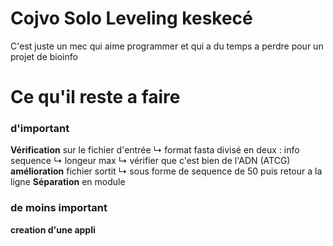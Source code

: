 # Cojvo Solo Leveling keskecé
C'est juste un mec qui aime programmer et qui a du temps a perdre pour un projet de bioinfo
# Ce qu'il reste a faire
### d'important
**Vérification** sur le fichier d'entrée
  ↳ format fasta divisé en deux : 
  info
  sequence
    ↳ longeur max
    ↳ vérifier que c'est bien de l'ADN (ATCG)
**amélioration** fichier sortit
  ↳ sous forme de sequence de 50 puis retour a la ligne
**Séparation** en module

### de moins important
**creation d'une appli**
